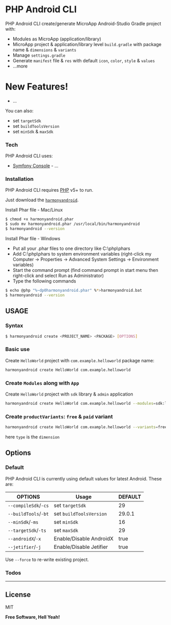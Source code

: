 # PHP Android CLI

PHP Android CLI create/generate MicroApp Android-Studio Gradle project with:

  - Modules as MicroApp (application/library)
  - MicroApp project & application/library level `build.gradle` with package name & `dimensions` & `variants`
  - Manage `settings.gradle`
  - Generate `manifest` file & `res` with default `icon`, `color`, `style` & `values`
  - ...more

# New Features!

  - ...


You can also:
  - set `targetSdk`
  - set `buildToolsVersion`
  - set `minSdk` & `maxSdk`

### Tech

PHP Android CLI uses:

* [Symfony Console](https://symfony.com/console) - ...

### Installation

PHP Android CLI requires [PHP](https://php.net/) v5+ to run.

Just download the [`harmonyandroid`](#).

Install Phar file - Mac/Linux
```sh
$ chmod +x harmonyandroid.phar
$ sudo mv harmonyandroid.phar /usr/local/bin/harmonyandroid
$ harmonyandroid --version
```

Install Phar file - Windows
- Put all your .phar files to one directory like C:\php\phars
- Add C:\php\phars to system environment variables (right-click my Computer -> Properties -> Advanced System Settings -> Environment variables)
- Start the command prompt (find command prompt in start menu then right-click and select Run as Administrator)
- Type the following commands
```sh
$ echo @php "%~dp0harmonyandroid.phar" %*>harmonyandroid.bat
$ harmonyandroid --version
```

## USAGE

### Syntax
```sh
$ harmonyandroid create <PROJECT_NAME> <PACKAGE> [OPTIONS]
```

### Basic use

Create `HelloWorld` project with `com.example.helloworld` package name:
```sh
harmonyandroid create HelloWorld com.example.helloworld
```

### Create `Modules` along with `App`
Create `HelloWorld` project with `sdk` library & `admin` application
```sh
harmonyandroid create HelloWorld com.example.helloworld --modules=sdk:library,admin
```

### Create `productVariants`: `free` & `paid` variant
```sh
harmonyandroid create HelloWorld com.example.helloworld --variants=free:type,paid:type
```

here `type` is the `dimension`

## Options
### Default
PHP Android CLI is currently using default values for latest Android. These are:

| OPTIONS | Usage | DEFAULT |
| ------ | ------ | ------ |
| `--compileSdk`/`-cs` | set `targetSdk` | 29 |
| `--buildTools`/`-bt` | set `buildToolsVersion` | 29.0.1 |
| `--minSdk`/`-ms` | set `minSdk` | 16 |
| `--targetSdk`/`-ts` | set `maxSdk` | 29 |
| `--androidX`/`-x` | Enable/Disable AndroidX | true |
| `--jetifier`/`-j` | Enable/Disable Jetifier | true |

Use `--force` to re-write existing project.

### Todos
---

License
----

MIT


**Free Software, Hell Yeah!**
